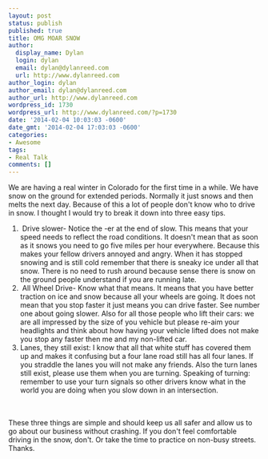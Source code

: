 ```yaml
---
layout: post
status: publish
published: true
title: OMG MOAR SNOW
author:
  display_name: Dylan
  login: dylan
  email: dylan@dylanreed.com
  url: http://www.dylanreed.com
author_login: dylan
author_email: dylan@dylanreed.com
author_url: http://www.dylanreed.com
wordpress_id: 1730
wordpress_url: http://www.dylanreed.com/?p=1730
date: '2014-02-04 10:03:03 -0600'
date_gmt: '2014-02-04 17:03:03 -0600'
categories:
- Awesome
tags:
- Real Talk
comments: []
---
```

<p>We are having a real winter in Colorado for the first time in a while. We have snow on the ground for extended periods. Normally it just snows and then melts the next day. Because of this a lot of people don't know who to drive in snow. I thought I would try to break it down into three easy tips.</p>
<ol>
<li>&nbsp;Drive slower- Notice the -er at the end of slow. This means that your speed needs to reflect the road conditions. It doesn't mean that as soon as it snows you need to go five miles per hour everywhere. Because this makes your fellow drivers annoyed and angry. When it has stopped snowing and is still cold remember that there is sneaky ice under all that snow. There is no need to rush around because sense there is snow on the ground people understand if you are running late.</li>
<li>&nbsp;All Wheel Drive- Know what that means. It means that you have better traction on ice and snow because all your wheels are going. It does not mean that you stop faster it just means you can drive faster. See number one about going slower. Also for all those people who lift their cars: we are all impressed by the size of you vehicle but please re-aim your headlights and think about how having your vehicle lifted does not make you stop any faster then me and my non-lifted car.</li>
<li>Lanes, they still exist: I know that all that white stuff has covered them up and makes it confusing but a four lane road still has all four lanes. If you straddle the lanes you will not make any friends. Also the turn lanes still exist, please use them when you are turning. Speaking of turning: remember to use your turn signals so other drivers know what in the world you are doing when you slow down in an intersection.</li><br />
</ol><br />
These three things are simple and should keep us all safer and allow us to go about our business without crashing. If you don't feel comfortable driving in the snow, don't. Or take the time to practice on non-busy streets. Thanks.</p>
